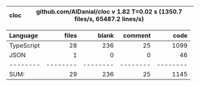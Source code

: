 
cloc|github.com/AlDanial/cloc v 1.82  T=0.02 s (1350.7 files/s, 65487.2 lines/s)
--- | ---

Language|files|blank|comment|code
:-------|-------:|-------:|-------:|-------:
TypeScript|28|236|25|1099
JSON|1|0|0|46
--------|--------|--------|--------|--------
SUM:|29|236|25|1145
